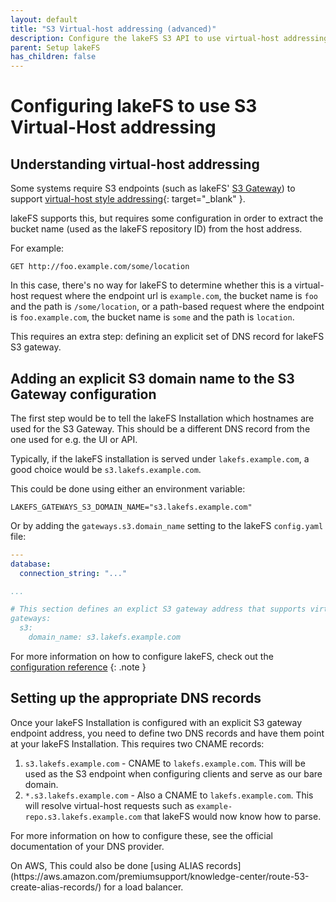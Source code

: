 ```yaml
---
layout: default
title: "S3 Virtual-host addressing (advanced)"
description: Configure the lakeFS S3 API to use virtual-host addressing.
parent: Setup lakeFS
has_children: false
---
```


# Configuring lakeFS to use S3 Virtual-Host addressing

## Understanding virtual-host addressing

Some systems require S3 endpoints (such as lakeFS' [S3 Gateway](../understand/architecture.md#s3-gateway)) to support [virtual-host style addressing](https://docs.aws.amazon.com/AmazonS3/latest/userguide/VirtualHosting.html){: target="_blank" }.

lakeFS supports this, but requires some configuration in order to extract the bucket name (used as the lakeFS repository ID) from the host address.

For example:

```text
GET http://foo.example.com/some/location
```

In this case, there's no way for lakeFS to determine whether this is a virtual-host request where the endpoint url is `example.com`, the bucket name is `foo` and the path is `/some/location`,
or a path-based request where the endpoint is `foo.example.com`, the bucket name is `some` and the path is `location`.

This requires an extra step: defining an explicit set of DNS record for lakeFS S3 gateway.

## Adding an explicit S3 domain name to the S3 Gateway configuration

The first step would be to tell the lakeFS Installation which hostnames are used for the S3 Gateway. This should be a different DNS record from the one used for e.g. the UI or API.

Typically, if the lakeFS installation is served under `lakefs.example.com`, a good choice would be `s3.lakefs.example.com`.

This could be done using either an environment variable:

```shell
LAKEFS_GATEWAYS_S3_DOMAIN_NAME="s3.lakefs.example.com"
```

Or by adding the `gateways.s3.domain_name` setting to the lakeFS `config.yaml` file:

```yaml
---
database:
  connection_string: "..."

...

# This section defines an explict S3 gateway address that supports virtual-host addressing
gateways:
  s3:
    domain_name: s3.lakefs.example.com
```

For more information on how to configure lakeFS, check out the [configuration reference](../reference/configuration.md)
{: .note }

## Setting up the appropriate DNS records

Once your lakeFS Installation is configured with an explicit S3 gateway endpoint address, you need to define two DNS records and have them point at your lakeFS Installation.
This requires two CNAME records:

1. `s3.lakefs.example.com` - CNAME to `lakefs.example.com`. This will be used as the S3 endpoint when configuring clients and serve as our bare domain.
1. `*.s3.lakefs.example.com` - Also a CNAME to `lakefs.example.com`. This will resolve virtual-host requests such as `example-repo.s3.lakefs.example.com` that lakeFS would now know how to parse.


<div class="note">
   <p>For more information on how to configure these, see the official documentation of your DNS provider.</p>
   <p>On AWS, This could also be done [using ALIAS records](https://aws.amazon.com/premiumsupport/knowledge-center/route-53-create-alias-records/) for a load balancer.</p> 
</div>
